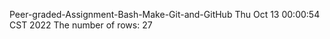 Peer-graded-Assignment-Bash-Make-Git-and-GitHub
Thu Oct 13 00:00:54 CST 2022
The number of rows:
      27
